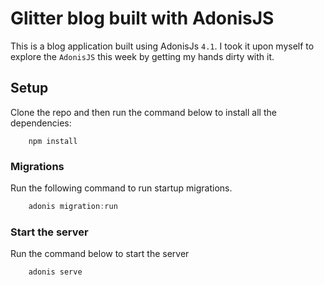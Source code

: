 # Glitter blog built with AdonisJS

This is a blog application built using AdonisJs `4.1`. I took it upon myself to explore the `AdonisJS` this week by getting my hands dirty with it.

## Setup

Clone the repo and then run the command below to install all the dependencies:

```shell
    npm install
```

### Migrations

Run the following command to run startup migrations.

```js
    adonis migration:run
```

### Start the server

Run the command below to start the server

```shell
    adonis serve
```
